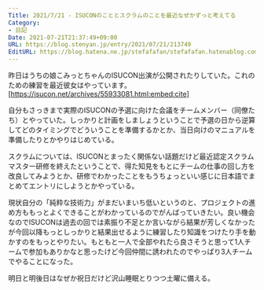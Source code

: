 ```yaml
---
Title: 2021/7/21 - ISUCONのこととスクラムのことを最近なぜかずっと考えてる
Category:
- 日記
Date: 2021-07-21T21:37:49+09:00
URL: https://blog.stenyan.jp/entry/2021/07/21/213749
EditURL: https://blog.hatena.ne.jp/stefafafan/stefafafan.hatenablog.com/atom/entry/26006613789158808
---
```


昨日はうちの娘こみっとちゃんのISUCON出演が公開されたりしていた。これのための練習を最近彼女はやっています。
[https://isucon.net/archives/55933081.html:embed:cite]

自分もさっきまで実際のISUCONの予選に向けた会議をチームメンバー（同僚たち）とやっていた。しっかりと計画をしましょうということで予選の日から逆算してどのタイミングでどういうことを準備するかとか、当日向けのマニュアルを準備したりとかやりはじめている。

スクラムについては、ISUCONとまったく関係ない話題だけど最近認定スクラムマスター研修を終えたということで、得た知見をもとにチームの仕事の回し方を改良してみようとか、研修でわかったことをもうちょっといい感じに日本語でまとめてエントリにしようとかやっている。

現状自分の「純粋な技術力」がまだいまいち低いというのと、プロジェクトの進め方ももっとよくできることがわかっているのでがんばっていきたい。良い機会なのでISUCONは過去の回では素振り不足とか言いながら結果が芳しくなかったが今回以降もっとしっかりと結果出せるように練習したり知識をつけたり手を動かすのをもっとやりたい。もともと一人で全部やれたら良さそうと思って1人チームで参加もありかなと思ったけど今回仲間に誘われたのでやっぱり3人チームでやることになった。

明日と明後日はなぜか祝日だけど沢山睡眠とりつつ土曜に備える。
